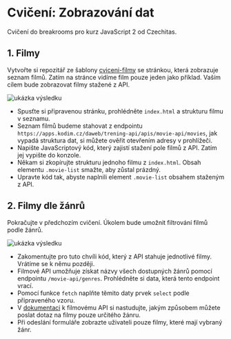 # Cvičení: Zobrazování dat

Cvičení do breakrooms pro kurz JavaScript 2 od Czechitas.

## 1. Filmy

Vytvořte si repozitář ze šablony [cviceni-filmy](https://github.com/Czechitas-podklady-WEB/cviceni-filmy) se stránkou, která zobrazuje seznam filmů. Zatím na stránce vidíme film pouze jeden jako příklad. Vaším cílem bude zobrazovat filmy stažené z API.

![ukázka výsledku](https://kodim.cz/cms/assets/kurzy/daweb/js2/server-komunikace/cv-zobrazovani-dat/cvlekce%3Efilmy/vysledek.png)

- Spusťte si připravenou stránku, prohlédněte `index.html` a strukturu filmu v seznamu.
- Seznam filmů budeme stahovat z endpointu `https://apps.kodim.cz/daweb/trening-api/apis/movie-api/movies`, jak vypadá struktura dat, si můžete ověřit otevřením adresy v prohlížeči.
- Napište JavaScriptový kód, který zajistí stažení pole filmů z API. Zatím jej vypište do konzole.
- Někam si zkopírujte strukturu jednoho filmu z `index.html`. Obsah elementu `.movie-list` smažte, aby zůstal prázdný.
- Upravte kód tak, abyste naplnili element `.movie-list` obsahem staženým z API.

## 2. Filmy dle žánrů

Pokračujte v předchozím cvičení. Úkolem bude umožnit filtrování filmů podle žánrů.

![ukázka výsledku](https://kodim.cz/cms/assets/kurzy/daweb/js2/server-komunikace/cv-zobrazovani-dat/cvlekce%3Efilmy2/ukazka.gif)

- Zakomentujte pro tuto chvíli kód, který z API stahuje jednotlivé filmy. Vrátíme se k němu později.
- Filmové API umožňuje získat názvy všech dostupných žánrů pomocí endpointu `/movie-api/genres`. Prohlédněte si data, která tento endpoint vrací.
- Pomocí funkce `fetch` naplňte těmito daty prvek `select` podle připraveného vzoru.
- V [dokumentaci](https://apps.kodim.cz/daweb/trening-api/docs/filmove-api#seznam-film%C5%AF-get) k filmovému API si nastudujte, jakým způsobem můžete poslat dotaz na filmy pouze určitého žánru.
- Při odeslání formuláře zobrazte uživateli pouze filmy, které mají vybraný žánr.